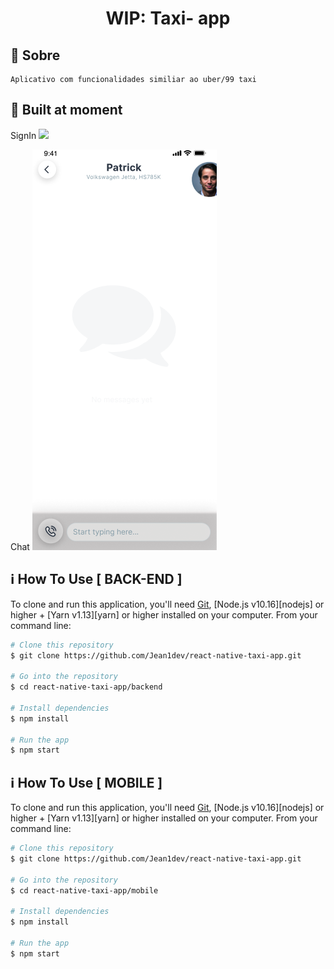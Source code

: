 <h1 align="center">
    WIP: Taxi- app
</h1>

## :rocket: Sobre
    Aplicativo com funcionalidades similiar ao uber/99 taxi

## :rocket: Built at moment
SignIn
<img src="images/sigup.png"><br>

Chat
<img src="images/chat.png"><br>

## :information_source: How To Use [ BACK-END ]

To clone and run this application, you'll need [Git](https://git-scm.com), [Node.js v10.16][nodejs] or higher + [Yarn v1.13][yarn] or higher installed on your computer. From your command line:

```bash
# Clone this repository
$ git clone https://github.com/Jean1dev/react-native-taxi-app.git

# Go into the repository
$ cd react-native-taxi-app/backend

# Install dependencies
$ npm install

# Run the app 
$ npm start
```

## :information_source: How To Use [ MOBILE ]

To clone and run this application, you'll need [Git](https://git-scm.com), [Node.js v10.16][nodejs] or higher + [Yarn v1.13][yarn] or higher installed on your computer. From your command line:

```bash
# Clone this repository
$ git clone https://github.com/Jean1dev/react-native-taxi-app.git

# Go into the repository
$ cd react-native-taxi-app/mobile

# Install dependencies
$ npm install

# Run the app 
$ npm start